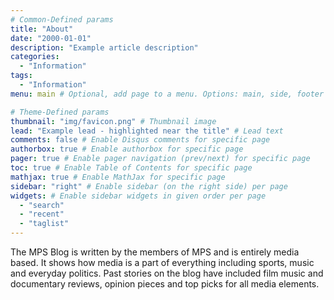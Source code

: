 ```yaml
---
# Common-Defined params
title: "About"
date: "2000-01-01"
description: "Example article description"
categories:
  - "Information"
tags:
  - "Information"
menu: main # Optional, add page to a menu. Options: main, side, footer

# Theme-Defined params
thumbnail: "img/favicon.png" # Thumbnail image
lead: "Example lead - highlighted near the title" # Lead text
comments: false # Enable Disqus comments for specific page
authorbox: true # Enable authorbox for specific page
pager: true # Enable pager navigation (prev/next) for specific page
toc: true # Enable Table of Contents for specific page
mathjax: true # Enable MathJax for specific page
sidebar: "right" # Enable sidebar (on the right side) per page
widgets: # Enable sidebar widgets in given order per page
  - "search"
  - "recent"
  - "taglist"
---
```


The MPS Blog is written by the members of MPS and is entirely media based. It shows how media is a part of everything including sports, music and everyday politics. Past stories on the blog have included film music and documentary reviews, opinion pieces and top picks for all media elements.